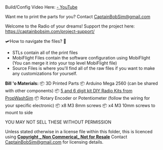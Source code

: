 

Build/Config Video Here: [- YouTube](https://youtu.be/YGrNcZI5cK0)


Want me to print the parts for you? Contact CaptainBobSim@gmail.com

Welcome to the Radio of your dreams!
Support the project here: https://captainbobsim.com/project-support/

🛩How to navigate the files? 🧭

- STLs contain all of the print files
- MobiFlight Files contain the software configuration using MobiFlight (You can merge it into your top level MobiFlight file)
- Source Files is where you'll find all of the raw files if you want to make any customizations for yourself.

__Bill 'o Materials:__
📦 3D Printed Parts
📦 Arduino Mega 2560 (can be shared with other components)
📦 [5 and 6 digit kit DIY Radio Kits from PropWashSim](https://www.propwashsim.com/store/radio-kits)
📦 Rotary Encoder or Potentiometer (follow the wiring for your specific electronic)
📦 x8 M3 8mm screws
📦 x4 M3 10mm screws to mount to side



YOU MAY NOT SELL THESE WITHOUT PERMISSION

Unless stated otherwise in a license file within this folder, this is licenced using
**[Copyright _ Non Commerical_ Not for Resale](https://creativecommons.org/licenses/by-nc/4.0/)**
Contact CaptainBobSim@gmail.com for licensing details.
